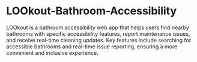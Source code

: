 # LOOkout-Bathroom-Accessibility
LOOkout is a bathroom accessibility web app that helps users find nearby bathrooms with specific accessibility features, report maintenance issues, and receive real-time cleaning updates. Key features include searching for accessible bathrooms and real-time issue reporting, ensuring a more convenient and inclusive experience.
